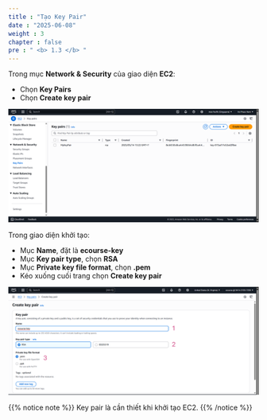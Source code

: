 ```yaml
---
title : "Tạo Key Pair"
date : "2025-06-08"
weight : 3
chapter : false
pre : " <b> 1.3 </b> "
---
```


Trong mục **Network & Security** của giao diện **EC2**:
- Chọn **Key Pairs**
- Chọn **Create key pair**

![Create Account](/images/1/KP.png)

Trong giao diện khởi tạo:
- Mục **Name**, đặt là **ecourse-key**
- Mục **Key pair type**, chọn **RSA**
- Mục **Private key file format**, chọn **.pem**
- Kéo xuống cuối trang chọn **Create key pair**

![Create Account](/images/1/KP1.png)

{{% notice note %}}
Key pair là cần thiết khi khởi tạo EC2.
{{% /notice %}}
